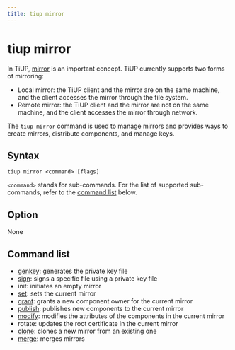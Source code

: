 ```yaml
---
title: tiup mirror
---
```


# tiup mirror

In TiUP, [mirror](/tiup/tiup-mirror-reference.md) is an important concept. TiUP currently supports two forms of mirroring:

- Local mirror: the TiUP client and the mirror are on the same machine, and the client accesses the mirror through the file system.
- Remote mirror: the TiUP client and the mirror are not on the same machine, and the client accesses the mirror through network.

The `tiup mirror` command is used to manage mirrors and provides ways to create mirrors, distribute components, and manage keys.

## Syntax

```shell
tiup mirror <command> [flags]
```

`<command>` stands for sub-commands. For the list of supported sub-commands, refer to the [command list](#command-list) below.

## Option

None

## Command list

- [genkey](/tiup/tiup-command-mirror-genkey.md): generates the private key file
- [sign](/tiup/tiup-command-mirror-sign.md): signs a specific file using a private key file
- init<!-- (/tiup/tiup-command-mirror-init.md) -->: initiates an empty mirror
- [set](/tiup/tiup-command-mirror-set.md): sets the current mirror
- [grant](/tiup/tiup-command-mirror-grant.md): grants a new component owner for the current mirror
- [publish](/tiup/tiup-command-mirror-publish.md): publishes new components to the current mirror
- [modify](/tiup/tiup-command-mirror-modify.md): modifies the attributes of the components in the current mirror
- rotate<!-- (/tiup/tiup-command-mirror-rotate.md) -->: updates the root certificate in the current mirror
- [clone](/tiup/tiup-command-mirror-clone.md): clones a new mirror from an existing one
- [merge](/tiup/tiup-command-mirror-merge.md): merges mirrors
